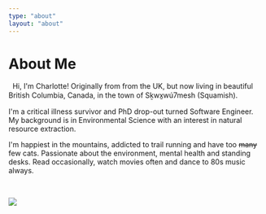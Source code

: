 ```yaml
---
type: "about"
layout: "about"
---
```


# About Me

&nbsp;
Hi, I'm Charlotte! Originally from from the UK, but now living in beautiful British Columbia, Canada, in the town of Sḵwx̱wú7mesh (Squamish).

I'm a critical illness survivor and PhD drop-out turned Software Engineer. My background is in Environmental Science with an interest in natural resource extraction.

I'm happiest in the mountains, addicted to trail running and have too ~~many~~ few cats. Passionate about the environment, mental health and standing desks. Read occasionally, watch movies often and dance to 80s music always.

&nbsp;

<img style="max-width: 50%;" src="/signature.png"/>
